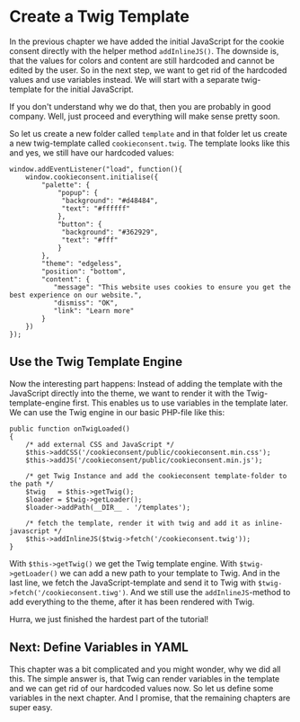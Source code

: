 # Create a Twig Template

In the previous chapter we have added the initial JavaScript for the cookie consent directly with the helper method `addInlineJS()`. The downside is, that the values for colors and content are still hardcoded and cannot be edited by the user. So in the next step, we want to get rid of the hardcoded values and use variables instead. We will start with a separate twig-template for the initial JavaScript. 

If you don't understand why we do that, then you are probably in good company. Well, just proceed and everything will make sense pretty soon.

So let us create a new folder called `template` and in that folder let us create a new twig-template called `cookieconsent.twig`. The template looks like this and yes, we still have our hardcoded values:

````
window.addEventListener("load", function(){
    window.cookieconsent.initialise({
        "palette": {
            "popup": {
             "background": "#d48484",
             "text": "#ffffff"
            },
            "button": {
             "background": "#362929",
             "text": "#fff"
            }
        },
        "theme": "edgeless",
        "position": "bottom",
        "content": {
           "message": "This website uses cookies to ensure you get the best experience on our website.",
           "dismiss": "OK",
           "link": "Learn more"
        }
    })
});
````

## Use the Twig Template Engine

Now the interesting part happens: Instead of adding the template with the JavaScript directly into the theme, we want to render it with the Twig-template-engine first. This enables us to use variables in the template later. We can use the Twig engine in our basic PHP-file like this:

````
public function onTwigLoaded()
{
	/* add external CSS and JavaScript */
	$this->addCSS('/cookieconsent/public/cookieconsent.min.css');
	$this->addJS('/cookieconsent/public/cookieconsent.min.js');

	/* get Twig Instance and add the cookieconsent template-folder to the path */
	$twig 	= $this->getTwig();					
	$loader = $twig->getLoader();
	$loader->addPath(__DIR__ . '/templates');
	
	/* fetch the template, render it with twig and add it as inline-javascript */
	$this->addInlineJS($twig->fetch('/cookieconsent.twig'));
}
````

With `$this->getTwig()` we  get the Twig template engine. With `$twig->getLoader()` we can add a new path to your template to Twig. And in the last line, we fetch the JavaScript-template and send it to Twig with `$twig->fetch('/cookieconsent.tiwg')`. And we still use the `addInlineJS`-method to add everything to the theme, after it has been rendered with Twig.

Hurra, we just finished the hardest part of the tutorial!

## Next: Define Variables in YAML

This chapter was a bit complicated and you might wonder, why we did all this. The simple answer is, that Twig can render variables in the template and we can get rid of our hardcoded values now. So let us define some variables in the next chapter. And I promise, that the remaining chapters are super easy. 

